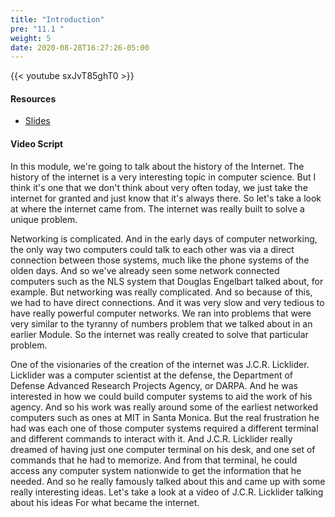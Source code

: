 ```yaml
---
title: "Introduction"
pre: "11.1 "
weight: 5
date: 2020-08-28T16:27:26-05:00
---
```


{{< youtube sxJvT85ghT0 >}}

<!-- CC 110: tZfBuSEneHw -->

#### Resources
* [Slides](/1-cis115/11-internethistory/slides/10-History_of_the_Internet.pdf)

#### Video Script

In this module, we're going to talk about the history of the Internet. The history of the internet is a very interesting topic in computer science. But I think it's one that we don't think about very often today, we just take the internet for granted and just know that it's always there. So let's take a look at where the internet came from. The internet was really built to solve a unique problem. 

Networking is complicated. And in the early days of computer networking, the only way two computers could talk to each other was via a direct connection between those systems, much like the phone systems of the olden days. And so we've already seen some network connected computers such as the NLS system that Douglas Engelbart talked about, for example. But networking was really complicated. And so because of this, we had to have direct connections. And it was very slow and very tedious to have really powerful computer networks. We ran into problems that were very similar to the tyranny of numbers problem that we talked about in an earlier Module. So the internet was really created to solve that particular problem. 

One of the visionaries of the creation of the internet was J.C.R. Licklider. Licklider was a computer scientist at the defense, the Department of Defense Advanced Research Projects Agency, or DARPA. And he was interested in how we could build computer systems to aid the work of his agency. And so his work was really around some of the earliest networked computers such as ones at MIT in Santa Monica. But the real frustration he had was each one of those computer systems required a different terminal and different commands to interact with it. And J.C.R. Licklider really dreamed of having just one computer terminal on his desk, and one set of commands that he had to memorize. And from that terminal, he could access any computer system nationwide to get the information that he needed. And so he really famously talked about this and came up with some really interesting ideas. Let's take a look at a video of J.C.R. Licklider talking about his ideas For what became the internet.